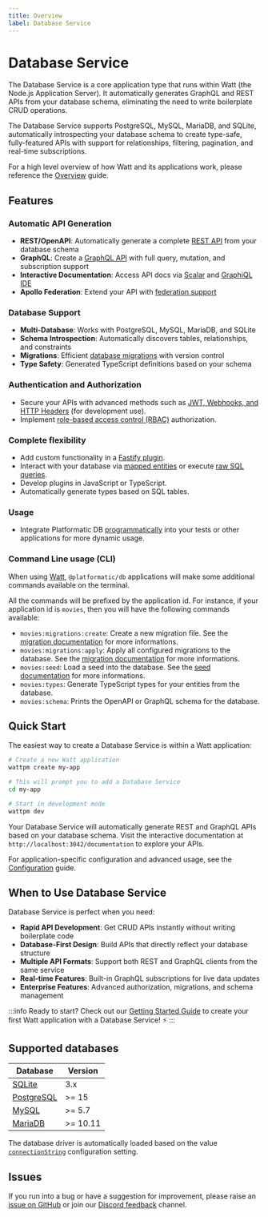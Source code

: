 ```yaml
---
title: Overview
label: Database Service
---
```


# Database Service

The Database Service is a core application type that runs within Watt (the Node.js Application Server). It automatically generates GraphQL and REST APIs from your database schema, eliminating the need to write boilerplate CRUD operations.

The Database Service supports PostgreSQL, MySQL, MariaDB, and SQLite, automatically introspecting your database schema to create type-safe, fully-featured APIs with support for relationships, filtering, pagination, and real-time subscriptions.

For a high level overview of how Watt and its applications work, please reference the [Overview](../../overview.md) guide.

## Features

### Automatic API Generation

- **REST/OpenAPI**: Automatically generate a complete [REST API](../sql-openapi/overview.md) from your database schema
- **GraphQL**: Create a [GraphQL API](../sql-graphql/overview.md) with full query, mutation, and subscription support
- **Interactive Documentation**: Access API docs via [Scalar](https://docs.scalar.com/swagger-editor) and [GraphiQL IDE](https://github.com/graphql/graphiql)
- **Apollo Federation**: Extend your API with [federation support](https://www.apollographql.com/docs/federation/)

### Database Support

- **Multi-Database**: Works with PostgreSQL, MySQL, MariaDB, and SQLite
- **Schema Introspection**: Automatically discovers tables, relationships, and constraints
- **Migrations**: Efficient [database migrations](./migrations.md) with version control
- **Type Safety**: Generated TypeScript definitions based on your schema

### Authentication and Authorization

- Secure your APIs with advanced methods such as [JWT, Webhooks, and HTTP Headers](../db/authorization/strategies.md) (for development use).
- Implement [role-based access control (RBAC)](../db/authorization/user-roles-metadata.md) authorization.

### Complete flexibility

- Add custom functionality in a [Fastify plugin](../db/plugin.md).
- Interact with your database via [mapped entities](../sql-mapper/entities/overview.md) or execute [raw SQL queries](../sql-mapper/overview.md).
- Develop plugins in JavaScript or TypeScript.
- Automatically generate types based on SQL tables.

### Usage

- Integrate Platformatic DB [programmatically](../db/programmatic.md) into your tests or other applications for more dynamic usage.

### Command Line usage (CLI)

When using [Watt](../watt/overview.md), `@platformatic/db` applications will make some additional commands available on the terminal.

All the commands will be prefixed by the application id. For instance, if your application id is `movies`, then you will have the following commands available:

- `movies:migrations:create`: Create a new migration file. See the [migration documentation](./migrations.md) for more informations.
- `movies:migrations:apply`: Apply all configured migrations to the database. See the [migration documentation](./migrations.md) for more informations.
- `movies:seed`: Load a seed into the database. See the [seed documentation](./seed.md) for more informations.
- `movies:types`: Generate TypeScript types for your entities from the database.
- `movies:schema`: Prints the OpenAPI or GraphQL schema for the database.

## Quick Start

The easiest way to create a Database Service is within a Watt application:

```bash
# Create a new Watt application
wattpm create my-app

# This will prompt you to add a Database Service
cd my-app

# Start in development mode
wattpm dev
```

Your Database Service will automatically generate REST and GraphQL APIs based on your database schema. Visit the interactive documentation at `http://localhost:3042/documentation` to explore your APIs.

For application-specific configuration and advanced usage, see the [Configuration](./configuration.md) guide.

## When to Use Database Service

Database Service is perfect when you need:

- **Rapid API Development**: Get CRUD APIs instantly without writing boilerplate code
- **Database-First Design**: Build APIs that directly reflect your database structure
- **Multiple API Formats**: Support both REST and GraphQL clients from the same service
- **Real-time Features**: Built-in GraphQL subscriptions for live data updates
- **Enterprise Features**: Advanced authorization, migrations, and schema management

:::info
Ready to start? Check out our [Getting Started Guide](../../getting-started/quick-start-watt.md) to create your first Watt application with a Database Service! ⚡
:::

## Supported databases

| Database                                  | Version  |
| ----------------------------------------- | -------- |
| [SQLite](https://www.sqlite.org/)         | 3.x      |
| [PostgreSQL](https://www.postgresql.org/) | >= 15    |
| [MySQL](https://www.mysql.com/)           | >= 5.7   |
| [MariaDB](https://mariadb.org/)           | >= 10.11 |

The database driver is automatically loaded based on the value [`connectionString`](../db/configuration.md#db) configuration setting.

## Issues

If you run into a bug or have a suggestion for improvement, please raise an
[issue on GitHub](https://github.com/platformatic/platformatic/issues/new) or join our [Discord feedback](https://discord.gg/platformatic) channel.
